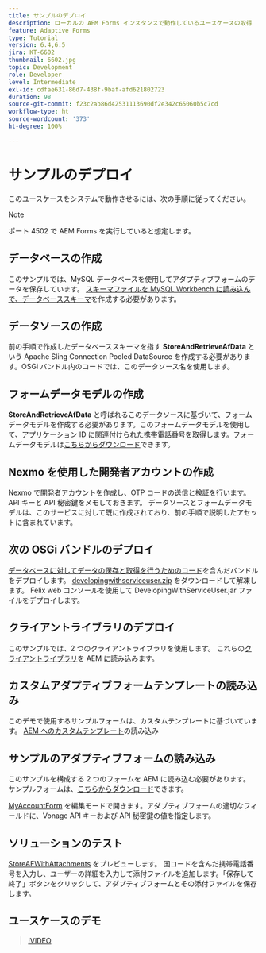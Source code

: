 ```yaml
---
title: サンプルのデプロイ
description: ローカルの AEM Forms インスタンスで動作しているユースケースの取得
feature: Adaptive Forms
type: Tutorial
version: 6.4,6.5
jira: KT-6602
thumbnail: 6602.jpg
topic: Development
role: Developer
level: Intermediate
exl-id: cdfae631-86d7-438f-9baf-afd621802723
duration: 98
source-git-commit: f23c2ab86d42531113690df2e342c65060b5c7cd
workflow-type: ht
source-wordcount: '373'
ht-degree: 100%

---
```


# サンプルのデプロイ

このユースケースをシステムで動作させるには、次の手順に従ってください。

>[!NOTE]
>ポート 4502 で AEM Forms を実行していると想定します。


## データベースの作成

このサンプルでは、MySQL データベースを使用してアダプティブフォームのデータを保存しています。 [スキーマファイルを MySQL Workbench に読み込んで、データベーススキーマ](assets/data-base-schema.sql)を作成する必要があります。

## データソースの作成

前の手順で作成したデータベーススキーマを指す **StoreAndRetrieveAfData** という Apache Sling Connection Pooled DataSource を作成する必要があります。OSGi バンドル内のコードでは、このデータソース名を使用します。

## フォームデータモデルの作成

**StoreAndRetrieveAfData** と呼ばれるこのデータソースに基づいて、フォームデータモデルを作成する必要があります。このフォームデータモデルを使用して、アプリケーション ID に関連付けられた携帯電話番号を取得します。フォームデータモデルは[こちらからダウンロード](assets/2-Factor-Authentication-DataSource-and-FDM.zip)できます。

## Nexmo を使用した開発者アカウントの作成

[Nexmo](https://dashboard.nexmo.com/) で開発者アカウントを作成し、OTP コードの送信と検証を行います。 API キーと API 秘密鍵をメモしておきます。 データソースとフォームデータモデルは、このサービスに対して既に作成されており、前の手順で説明したアセットに含まれています。

## 次の OSGi バンドルのデプロイ

[データベースに対してデータの保存と取得を行うためのコード](assets/SaveAndResume.core-1.0.0-SNAPSHOT.jar)を含んだバンドルをデプロイします。
[developingwithserviceuser.zip](https://experienceleague.adobe.com/docs/experience-manager-learn/assets/developingwithserviceuser.zip) をダウンロードして解凍します。
Felix web コンソールを使用して DevelopingWithServiceUser.jar ファイルをデプロイします。

## クライアントライブラリのデプロイ

このサンプルでは、2 つのクライアントライブラリを使用します。 これらの[クライアントライブラリ](assets/store-af-with-attachments-client-lib.zip)を AEM に読み込みます。

## カスタムアダプティブフォームテンプレートの読み込み

このデモで使用するサンプルフォームは、カスタムテンプレートに基づいています。 [AEM へのカスタムテンプレート](assets/custom-template-with-page-component.zip)の読み込み

## サンプルのアダプティブフォームの読み込み

このサンプルを構成する 2 つのフォームを AEM に読み込む必要があります。 サンプルフォームは、[こちらからダウンロード](assets/sample-forms.zip)できます。

[MyAccountForm](http://localhost:4502/editor.html/content/forms/af/myaccountform.html) を編集モードで開きます。アダプティブフォームの適切なフィールドに、Vonage API キーおよび API 秘密鍵の値を指定します。

## ソリューションのテスト

[StoreAFWithAttachments](http://localhost:4502/content/dam/formsanddocuments/storeafwithattachments/jcr:content?wcmmode=disabled) をプレビューします。
国コードを含んだ携帯電話番号を入力し、ユーザーの詳細を入力して添付ファイルを追加します。「保存して終了」ボタンをクリックして、アダプティブフォームとその添付ファイルを保存します。


## ユースケースのデモ

>[!VIDEO](https://video.tv.adobe.com/v/327122?quality=12&learn=on)
